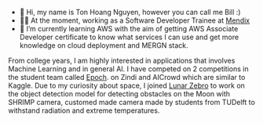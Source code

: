 - 👋 Hi, my name is Ton Hoang Nguyen, however you can call me Bill :)
- 🧑‍💻 At the moment, working as a Software Developer Trainee at [Mendix](https://www.teamepoch.net)
- 🌱 I’m currently learning AWS with the aim of getting AWS Associate Developer certificate to know what services I can use and get more knowledge on cloud deployment and MERGN stack.
 
From college years, I am highly interested in applications that involves Machine Learning and in general AI. I have competed on 2 competitions in the student team called [Epoch](https://www.teamepoch.net). on Zindi and AICrowd which are similar to Kaggle. Due to my curiosity about space, I joined [Lunar Zebro](https://zebro.space) to work on the object detection model for detecting obstacles on the Moon with SHRIMP camera, customed made camera made by students from TUDelft to withstand radiation and extreme temperatures.

<!---
HahaBill/HahaBill is a ✨ special ✨ repository because its `README.md` (this file) appears on your GitHub profile.
You can click the Preview link to take a look at your changes.
--->
